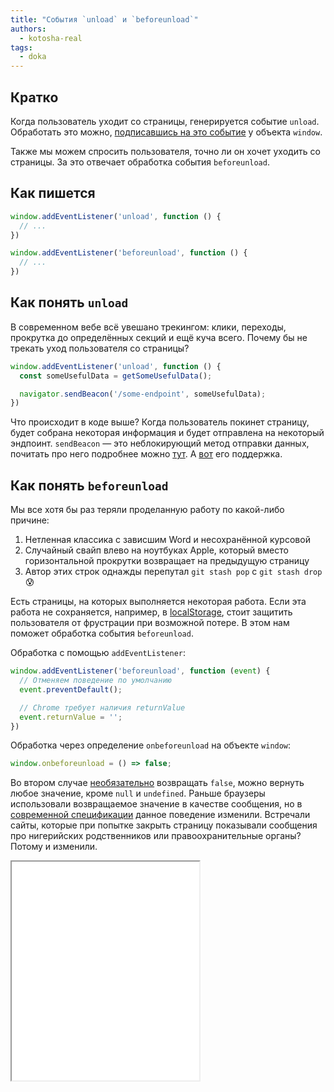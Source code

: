 ```yaml
---
title: "События `unload` и `beforeunload`"
authors:
  - kotosha-real
tags:
  - doka
---
```


## Кратко

Когда пользователь уходит со страницы, генерируется событие `unload`. Обработать это можно, [подписавшись на это событие](/js/events/) у объекта `window`.

Также мы можем спросить пользователя, точно ли он хочет уходить со страницы. За это отвечает обработка события `beforeunload`.

## Как пишется

```js
window.addEventListener('unload', function () {
  // ...
})

window.addEventListener('beforeunload', function () {
  // ...
})
```

## Как понять `unload`

В современном вебе всё увешано трекингом: клики, переходы, прокрутка до определённых секций и ещё куча всего. Почему бы не <!-- yaspeller ignore:start -->трекать<!-- yaspeller ignore:end --> уход пользователя со страницы?

```js
window.addEventListener('unload', function () {
  const someUsefulData = getSomeUsefulData();

  navigator.sendBeacon('/some-endpoint', someUsefulData);
})
```

Что происходит в коде выше? Когда пользователь покинет страницу, будет собрана некоторая информация и будет отправлена на некоторый эндпоинт. `sendBeacon` — это неблокирующий метод отправки данных, почитать про него подробнее можно [тут](https://w3c.github.io/beacon/). А [вот](https://caniuse.com/?search=sendbeacon) его поддержка.

## Как понять `beforeunload`

Мы все хотя бы раз теряли проделанную работу по какой-либо причине:
1. Нетленная классика с зависшим Word и несохранённой курсовой
2. Случайный свайп влево на ноутбуках Apple, который вместо горизонтальной прокрутки возвращает на предыдущую страницу
3. Автор этих строк однажды перепутал `git stash pop` с `git stash drop` 😰

Есть страницы, на которых выполняется некоторая работа. Если эта работа не сохраняется, например, в [localStorage](js/local-storage/), стоит защитить пользователя от фрустрации при возможной потере. В этом нам поможет обработка события `beforeunload`.

Обработка с помощью `addEventListener`:

```js
window.addEventListener('beforeunload', function (event) {
  // Отменяем поведение по умолчанию
  event.preventDefault();

  // Chrome требует наличия returnValue
  event.returnValue = '';
})
```

Обработка через определение `onbeforeunload` на объекте `window`:

```js
window.onbeforeunload = () => false;
```

Во втором случае [необязательно](https://html.spec.whatwg.org/multipage/webappapis.html#handler-window-onbeforeunload) возвращать `false`, можно вернуть любое значение, кроме `null` и `undefined`. Раньше браузеры использовали возвращаемое значение в качестве сообщения, но в [современной спецификации](https://html.spec.whatwg.org/#unloading-documents) данное поведение изменили. Встречали сайты, которые при попытке закрыть страницу показывали сообщения про нигерийских родственников или правоохранительные органы? Потому и изменили.

<iframe title="Демонстрация обработки события beforeunload" src="demos/beforeunload" height="350"></iframe>
